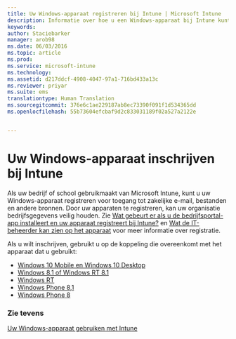 ```yaml
---
title: Uw Windows-apparaat registreren bij Intune | Microsoft Intune
description: Informatie over hoe u een Windows-apparaat bij Intune kunt inschrijven
keywords: 
author: Staciebarker
manager: arob98
ms.date: 06/03/2016
ms.topic: article
ms.prod: 
ms.service: microsoft-intune
ms.technology: 
ms.assetid: d217ddcf-4908-4047-97a1-716bd433a13c
ms.reviewer: priyar
ms.suite: ems
translationtype: Human Translation
ms.sourcegitcommit: 376e6c1ae229187ab8ec73390f091f1d534365dd
ms.openlocfilehash: 55b73604efcbaf9d2c833031189f02a527a2122e


---
```



# Uw Windows-apparaat inschrijven bij Intune

Als uw bedrijf of school gebruikmaakt van Microsoft Intune, kunt u uw Windows-apparaat registreren voor toegang tot zakelijke e-mail, bestanden en andere bronnen. Door uw apparaten te registreren, kan uw organisatie bedrijfsgegevens veilig houden. Zie [Wat gebeurt er als u de bedrijfsportal-app installeert en uw apparaat registreert bij Intune?](what-happens-if-you-install-the-company-portal-app-and-enroll-your-device-in-intune-windows.md) en [Wat de IT-beheerder kan zien op het apparaat](what-can-your-it-administrator-see-when-you-enroll-your-device-in-intune-windows.md) voor meer informatie over registratie.

Als u wilt inschrijven, gebruikt u op de koppeling die overeenkomt met het apparaat dat u gebruikt:

- [Windows 10 Mobile en Windows 10 Desktop](enroll-your-w10-phone-or-w10-pc-windows.md)</br>
- [Windows 8.1 of Windows RT 8.1](enroll-your-w81-or-rt81-windows.md)</br>
- [Windows RT](enroll-your-rt-windows.md)</br>
- [Windows Phone 8,1](enroll-your-wp81-windows.md)</br>
- [Windows Phone 8](enroll-your-wp8-windows.md)


### Zie tevens
[Uw Windows-apparaat gebruiken met Intune](using-your-windows-device-with-intune.md)




<!--HONumber=Jul16_HO3-->


